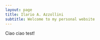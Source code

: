 ```yaml
---
layout: page
title: Ilario A. Azzollini
subtitle: Welcome to my personal website
---
```


Ciao ciao test!